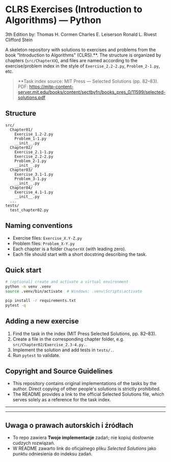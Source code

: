 # CLRS Exercises (Introduction to Algorithms) — Python
3th Edition by:
Thomas H. Cormen
Charles E. Leiserson
Ronald L. Rivest
Clifford Stein

A skeleton repository with solutions to exercises and problems from the book "Introduction to Algorithms" (CLRS).**.
The structure is organized by chapters (`src/ChapterXX`), and files are named according to the exercise/problem
index in the style of `Exercise_2.2-2.py`, `Problem_2-1.py`, etc.

> **Task index source: MIT Press — Selected Solutions (pp. 82–83).  
> PDF: https://mitp-content-server.mit.edu/books/content/sectbyfn/books_pres_0/11599/selected-solutions.pdf

## Structure
```
src/
  Chapter01/
    Exercise_1.2-2.py
    Problem_1-1.py
    __init__.py
  Chapter02/
    Exercise_2.1-1.py
    Exercise_2.2-2.py
    Problem_2-1.py
    __init__.py
  Chapter03/
    Exercise_3.1-1.py
    Problem_3-1.py
    __init__.py
  Chapter04/
    Exercise_4.1-1.py
    __init__.py
  ...
tests/
  test_chapter02.py
```

## Naming conventions
- Exercise files: `Exercise_X.Y-Z.py`
- Problem files: `Problem_X-Y.py`
- Each chapter is a folder `ChapterXX` (with leading zero).
- Each file should start with a short docstring describing the task.

## Quick start
```bash
# (optional) create and activate a virtual environment
python -m venv .venv
source .venv/bin/activate  # Windows: .venv\Scripts\activate

pip install -r requirements.txt
pytest -q
```

## Adding a new exercise
1. Find the task in the index (MIT Press Selected Solutions, pp. 82–83).
2. Create a file in the corresponding chapter folder, e.g. `src/Chapter02/Exercise_2.3-4.py.`.
3. Implement the solution and add tests in `tests/.`.
4. Run `pytest` to validate.

## Copyright and Source Guidelines
- This repository contains original implementations of the tasks by the author. Direct copying of other people's solutions is strictly prohibited.
- The README provides a link to the official Selected Solutions file, which serves solely as a reference for the task index.
***
---
## Uwaga o prawach autorskich i źródłach
- To repo zawiera **Twoje implementacje** zadań; nie kopiuj dosłownie cudzych rozwiązań.
- W README zawarto link do oficjalnego pliku *Selected Solutions* jako punktu odniesienia do indeksu zadań.
